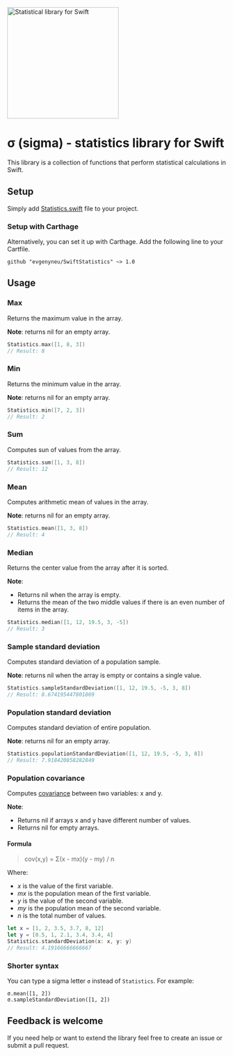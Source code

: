 <img src='https://raw.githubusercontent.com/evgenyneu/SwiftStatistics/master/Graphics/logo.png' width='256' alt='Statistical library for Swift'>

# σ (sigma) - statistics library for Swift

This library is a collection of functions that perform statistical calculations in Swift.

## Setup

Simply add [Statistics.swift](https://github.com/evgenyneu/SwiftStatistics/blob/master/SwiftStatistics/Statistics.swift) file to your project.

### Setup with Carthage

Alternatively, you can set it up with Carthage. Add the following line to your Cartfile.

```
github "evgenyneu/SwiftStatistics" ~> 1.0
```

## Usage

### Max

Returns the maximum value in the array.

**Note**: returns nil for an empty array.

```Swift
Statistics.max([1, 8, 3])
// Result: 8
```

### Min

Returns the minimum value in the array.

**Note**: returns nil for an empty array.

```Swift
Statistics.min([7, 2, 3])
// Result: 2
```

### Sum

Computes sun of values from the array.

```Swift
Statistics.sum([1, 3, 8])
// Result: 12
```

### Mean

Computes arithmetic mean of values in the array.

**Note**: returns nil for an empty array.

```Swift
Statistics.mean([1, 3, 8])
// Result: 4
```

### Median

Returns the center value from the array after it is sorted.

**Note**:

 * Returns nil when the array is empty.
 * Returns the mean of the two middle values if there is an even number of items in the array.

```Swift
Statistics.median([1, 12, 19.5, 3, -5])
// Result: 3
```

### Sample standard deviation

Computes standard deviation of a population sample.

**Note**: returns nil when the array is empty or contains a single value.

```Swift
Statistics.sampleStandardDeviation([1, 12, 19.5, -5, 3, 8])
// Result: 8.674195447801869
```

### Population standard deviation

Computes standard deviation of entire population.

**Note**: returns nil for an empty array.

```Swift
Statistics.populationStandardDeviation([1, 12, 19.5, -5, 3, 8])
// Result: 7.918420858282849
```

### Population covariance

Computes [covariance](http://en.wikipedia.org/wiki/Covariance) between two variables: x and y.

**Note**:

  * Returns nil if arrays x and y have different number of values.
  * Returns nil for empty arrays.

#### Formula

> cov(x,y) = Σ(x - mx)(y - my) / n

Where:

  * *x* is the value of the first variable.
  * *mx* is the population mean of the first variable.
  * *y* is the value of the second variable.
  * *my* is the population mean of the second variable.
  * *n* is the total number of values.


```Swift
let x = [1, 2, 3.5, 3.7, 8, 12]
let y = [0.5, 1, 2.1, 3.4, 3.4, 4]
Statistics.standardDeviation(x: x, y: y)
// Result: 4.19166666666667
```

### Shorter syntax

You can type a sigma letter `σ` instead of `Statistics`. For example:

```
σ.mean([1, 2])
σ.sampleStandardDeviation([1, 2])
```

## Feedback is welcome

If you need help or want to extend the library feel free to create an issue or submit a pull request.
